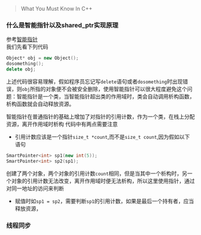 > What You Must Know In C++

### 什么是智能指针以及shared_ptr实现原理
参考[智能指针](https://www.cnblogs.com/wxquare/p/4759020.html)  
我们先看下列代码
```c++
Object* obj = new Object();
dosomething();
delete obj;
```
上述代码很容易理解，假如程序员忘记写```delete```语句或者```dosomething```时出现错误，则```obj```所指的对象便不会被安全删除，使用智能指针可以很大程度避免这个问题：智能指针是一个类，当智能指针超出类的作用域时，类会自动调用析构函数，析构函数就会自动释放资源。

智能指针在普通指针的基础上增加了对指针的引用计数，作为一个类，在栈上分配资源，离开作用域时析构
代码中有两点需要注意
+ 引用计数应该是一个指针```size_t *count```,而不是```size_t count```,因为假如以下语句   
```c++
SmartPointer<int> sp1(new int(5));
SmartPointer<int> sp2(sp1);
```
创建了两个对象，两个对象的引用计数```count```相同，但是当其中一个析构时，另一个对象的引用计数无法改变，离开作用域时便无法析构，所以这里使用指针，通过对同一地址的访问来判断

+ 赋值时如```sp1 = sp2```，需要判断```sp1```的引用计数，如果是最后一个持有者，应当释放资源，

### 线程同步